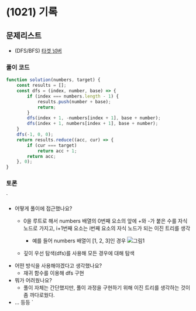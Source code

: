 # (1021) 기록

## 문제리스트

- (DFS/BFS) [타겟 넘버](https://school.programmers.co.kr/learn/courses/30/lessons/43165)

### 풀이 코드

```javascript
function solution(numbers, target) {
    const results = [];
    const dfs = (index, number, base) => {
        if (index === numbers.length - 1) {
            results.push(number + base);
            return;
        }
        dfs(index + 1, -numbers[index + 1], base + number);
        dfs(index + 1, numbers[index + 1], base + number);
    }
    dfs(-1, 0, 0);
    return results.reduce((acc, cur) => {
        if (cur === target)
            return acc + 1;
        return acc;
    }, 0);
}
```

### 토론

`

- 어떻게 풀이에 접근했나요?
  - 0을 루트로 해서 numbers 배열의 0번째 요소의 앞에 +와 -가 붙은 수를 자식 노드로 가지고, i+1번째 요소는 i번째 요소의 자식 노드가 되는 이진 트리를 생각
    - 예를 들어 numbers 배열이 [1, 2, 3]인 경우
    ![그림1](https://github.com/user-attachments/assets/ded882d8-fe4f-4552-bf70-8c943889712c)

  - 깊이 우선 탐색(dfs)를 사용해 모든 경우에 대해 탐색
- 어떤 방식을 사용해야겠다고 생각했나요?
  - 재귀 함수를 이용해 dfs 구현
- 뭐가 어려웠나요?
  - 풀이 자체는 간단했지만, 풀이 과정을 구현하기 위해 이진 트리를 생각하는 것이 좀 까다로웠다.
- ... 등등
  `
